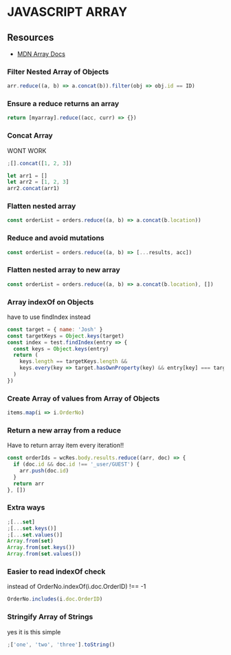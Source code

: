 # JAVASCRIPT ARRAY

## Resources

- [MDN Array Docs](https://developer.mozilla.org/en-US/docs/Web/JavaScript/Reference/Global_Objects/Array)

### Filter Nested Array of Objects

```javascript
arr.reduce((a, b) => a.concat(b)).filter(obj => obj.id == ID)
```

### Ensure a reduce returns an array

```javascript
return [myarray].reduce((acc, curr) => {})
```

### Concat Array

WONT WORK

```javascript
;[].concat([1, 2, 3])
```

```javascript
let arr1 = []
let arr2 = [1, 2, 3]
arr2.concat(arr1)
```

### Flatten nested array

```javascript
const orderList = orders.reduce((a, b) => a.concat(b.location))
```

### Reduce and avoid mutations

```javascript
const orderList = orders.reduce((a, b) => [...results, acc])
```

### Flatten nested array to new array

```javascript
const orderList = orders.reduce((a, b) => a.concat(b.location), [])
```

### Array indexOf on Objects

have to use findIndex instead

```javascript
const target = { name: 'Josh' }
const targetKeys = Object.keys(target)
const index = test.findIndex(entry => {
  const keys = Object.keys(entry)
  return (
    keys.length == targetKeys.length &&
    keys.every(key => target.hasOwnProperty(key) && entry[key] === target[key])
  )
})
```

### Create Array of values from Array of Objects

```javascript
items.map(i => i.OrderNo)
```

### Return a new array from a reduce

Have to return array item every iteration!!

```javascript
const orderIds = wcRes.body.results.reduce((arr, doc) => {
  if (doc.id && doc.id !== '_user/GUEST') {
    arr.push(doc.id)
  }
  return arr
}, [])
```

### Extra ways

```javascript
;[...set]
;[...set.keys()]
;[...set.values()]
Array.from(set)
Array.from(set.keys())
Array.from(set.values())
```

### Easier to read indexOf check

instead of OrderNo.indexOf(i.doc.OrderID) !== -1

```javascript
OrderNo.includes(i.doc.OrderID)
```

### Stringify Array of Strings

yes it is this simple

```javascript
;['one', 'two', 'three'].toString()
```
